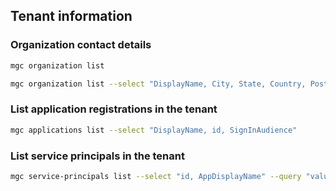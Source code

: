 ## Tenant information

### Organization contact details

```sh
mgc organization list
```

```sh
mgc organization list --select "DisplayName, City, State, Country, PostalCode, BusinessPhones"
```

### List application registrations in the tenant

```sh
mgc applications list --select "DisplayName, id, SignInAudience"
```

### List service principals in the tenant

```sh
mgc service-principals list --select "id, AppDisplayName" --query "value[?contains(appDisplayName, 'powershell')]"
```
